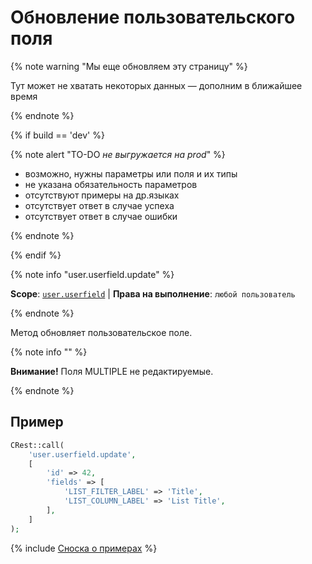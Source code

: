 # Обновление пользовательского поля

{% note warning "Мы еще обновляем эту страницу" %}

Тут может не хватать некоторых данных — дополним в ближайшее время

{% endnote %}

{% if build == 'dev' %}

{% note alert "TO-DO _не выгружается на prod_" %}

- возможно, нужны параметры или поля и их типы
- не указана обязательность параметров
- отсутствуют примеры на др.языках
- отсутствует ответ в случае успеха
- отсутствует ответ в случае ошибки
 
{% endnote %}

{% endif %}

{% note info "user.userfield.update" %}

**Scope**: [`user.userfield`](../../scopes/permissions.md) | **Права на выполнение**: `любой пользователь`

{% endnote %}

Метод обновляет пользовательское поле.

{% note info "" %}

**Внимание!** Поля MULTIPLE не редактируемые.

{% endnote %}

## Пример

```php
CRest::call(
    'user.userfield.update',
    [
        'id' => 42,
        'fields' => [
            'LIST_FILTER_LABEL' => 'Title',
            'LIST_COLUMN_LABEL' => 'List Title',
        ],
    ]
);
```
{% include [Сноска о примерах](../../../_includes/examples.md) %}
